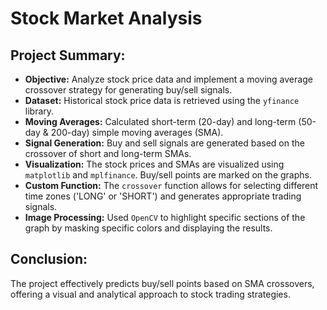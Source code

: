 # Stock Market Analysis

## Project Summary:

- **Objective:** Analyze stock price data and implement a moving average crossover strategy for generating buy/sell signals.
- **Dataset:** Historical stock price data is retrieved using the `yfinance` library.
- **Moving Averages:** Calculated short-term (20-day) and long-term (50-day & 200-day) simple moving averages (SMA).
- **Signal Generation:** Buy and sell signals are generated based on the crossover of short and long-term SMAs.
- **Visualization:** The stock prices and SMAs are visualized using `matplotlib` and `mplfinance`. Buy/sell points are marked on the graphs.
- **Custom Function:** The `crossover` function allows for selecting different time zones ('LONG' or 'SHORT') and generates appropriate trading signals.
- **Image Processing:** Used `OpenCV` to highlight specific sections of the graph by masking specific colors and displaying the results.

## Conclusion:
The project effectively predicts buy/sell points based on SMA crossovers, offering a visual and analytical approach to stock trading strategies.
